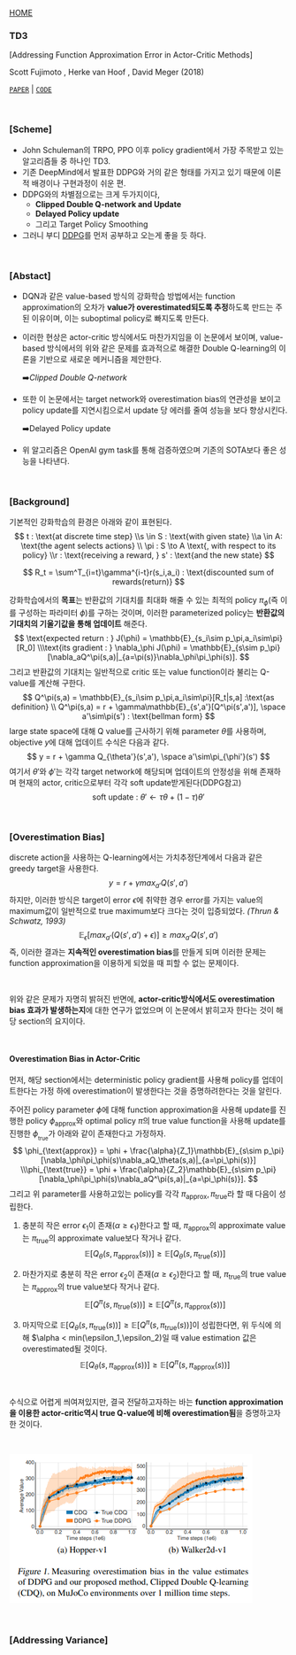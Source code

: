 [HOME](../README.md)

### TD3

[Addressing Function Approximation Error in Actor-Critic Methods]

Scott Fujimoto , Herke van Hoof , David Meger (2018)

[`PAPER`](https://arxiv.org/pdf/1802.09477.pdf)   |	[`CODE`](https://github.com/CUN-bjy/gym-td3-keras)

<br/>

### [Scheme]

- John Schuleman의  TRPO, PPO 이후 policy gradient에서 가장 주목받고 있는 알고리즘들 중 하나인 TD3.
- 기존 DeepMind에서 발표한 DDPG와 거의 같은 형태를 가지고 있기 때문에 이론적 배경이나 구현과정이 쉬운 편.
- DDPG와의 차별점으로는 크게 두가지이다,
  - **Clipped Double Q-network and Update**
  - **Delayed Policy update**
  - 그리고 Target Policy Smoothing
- 그러니 부디 [DDPG](./DDPG.md)를 먼저 공부하고 오는게 좋을 듯 하다.

</br>

### [Abstact]

- DQN과 같은 value-based 방식의 강화학습 방법에서는 function approximation의 오차가 **value가 overestimated되도록 추정**하도록 만드는 주된 이유이며, 이는 suboptimal policy로 빠지도록 만든다.

- 이러한 현상은 actor-critic 방식에서도 마찬가지임을 이 논문에서 보이며, value-based 방식에서의 위와 같은 문제를 효과적으로 해결한 Double Q-learning의 이론을 기반으로 새로운 메커니즘을 제안한다.

  :arrow_right:*Clipped Double Q-network*

- 또한 이 논문에서는 target network와 overestimation bias의 연관성을 보이고 policy update를 지연시킴으로서 update 당 에러를 줄여 성능을 보다 향상시킨다.

  :arrow_right:Delayed Policy update

- 위 알고리즘은 OpenAI gym task를 통해 검증하였으며 기존의 SOTA보다 좋은 성능을 나타낸다.

</br>

### [Background]

기본적인 강화학습의 환경은 아래와 같이 표현된다.
$$
t : \text{at discrete time step}
\\s \in S : \text{with given state}
\\a \in A: \text{the agent selects actions}
\\ \pi : S \to A \text{, with respect to its policy}
\\r : \text{receiving a reward, } s' : \text{and the new state}
$$

$$
R_t = \sum^T_{i=t}\gamma^{i-t}r(s_i,a_i) : \text{discounted sum of rewards(return)}
$$

강화학습에서의 **목표**는 반환값의 기대치를 최대화 해줄 수 있는 최적의 policy $\pi_\phi$(즉 이를 구성하는 파라미터 $\phi$)를 구하는 것이며, 이러한 parameterized policy는 **반환값의 기대치의 기울기값을 통해 업데이트** 해준다.
$$
\text{expected return : } J(\phi) = \mathbb{E}_{s_i\sim p_\pi,a_i\sim\pi}[R_0]
\\\text{its gradient : } \nabla_\phi J(\phi) = \mathbb{E}_{s\sim p_\pi}[\nabla_aQ^\pi(s,a)|_{a=\pi(s)}\nabla_\phi\pi_\phi(s)].
$$
그리고 반환값의 기대치는 일반적으로 critic 또는 value function이라 불리는 Q-value를 계산해 구한다.
$$
Q^\pi(s,a) = \mathbb{E}_{s_i\sim p_\pi,a_i\sim\pi}[R_t|s,a] :\text{as definition}
\\ Q^\pi(s,a) = r + \gamma\mathbb{E}_{s',a'}[Q^\pi(s',a')], \space a'\sim\pi(s') : \text{bellman form}
$$
large state space에 대해 Q value를 근사하기 위해 parameter $\theta$를 사용하며, objective $y$에 대해 업데이트 수식은 다음과 같다.
$$
y = r + \gamma Q_{\theta'}(s',a'), \space a'\sim\pi_{\phi'}(s')
$$
여기서 $\theta'$와 $\phi'$는 각각 target network에 해당되며 업데이트의 안정성을 위해 존재하며 현재의 actor, critic으로부터 각각 soft update받게된다(DDPG참고)
$$
\text{soft update : } \theta' \gets \tau\theta + (1-\tau)\theta'
$$

</br>

### [Overestimation Bias]

discrete action을 사용하는 Q-learning에서는 가치추정단계에서 다음과 같은 greedy target을 사용한다.
$$
y = r + \gamma max_{a'}Q(s',a')
$$
하지만, 이러한 방식은 target이 error $\epsilon$에 취약한 경우 error를 가지는 value의 maximum값이 일반적으로 true maximum보다 크다는 것이 입증되었다. *(Thrun & Schwatz, 1993)*
$$
\mathbb{E}_\epsilon[max_{a'}(Q(s',a')+\epsilon)] \ge max_{a'}Q(s',a')
$$
즉, 이러한 결과는 **지속적인 overestimation bias**를 만들게 되며 이러한 문제는 function approximation을 이용하게 되었을 때 피할 수 없는 문제이다.

</br>

위와 같은 문제가 자명히 밝혀진 반면에, **actor-critic방식에서도 overestimation bias 효과가 발생하는지**에 대한 연구가 없었으며 이 논문에서 밝히고자 한다는 것이 해당 section의 요지이다.

</br>

#### Overestimation Bias in Actor-Critic

먼저, 해당 section에서는 deterministic policy gradient를 사용해 policy를 업데이트한다는 가정 하에 overestimation이 발생한다는 것을 증명하려한다는 것을 알린다.

주어진 policy parameter $\phi$에 대해 function approximation을 사용해 update를 진행한 policy $\phi_{\text{approx}}$와 optimal policy $\pi$의 true value function을 사용해 update를 진행한 $\phi__{\text{true}}$가 아래와 같이 존재한다고 가정하자.
$$
\phi_{\text{approx}} = \phi + \frac{\alpha}{Z_1}\mathbb{E}_{s\sim p_\pi}[\nabla_\phi\pi_\phi(s)\nabla_aQ_\theta(s,a)|_{a=\pi_\phi(s)}]
\\\phi_{\text{true}} = \phi + \frac{\alpha}{Z_2}\mathbb{E}_{s\sim p_\pi}[\nabla_\phi\pi_\phi(s)\nabla_aQ^\pi(s,a)|_{a=\pi_\phi(s)}].
$$
그리고 위 parameter를 사용하고있는 policy를 각각 $\pi_{\text{approx}}, \pi_{\text{true}}$라 할 때 다음이 성립한다.

1. 충분히 작은 error $\epsilon_1$이 존재($\alpha\ge\epsilon_1$)한다고 할 때, $\pi_\text{approx}$의 approximate value는 $\pi_\text{true}$의 approximate value보다 작거나 같다.
   $$
   \mathbb{E}[Q_\theta(s,\pi_{\text{approx}}(s))] \ge \mathbb{E}[Q_\theta(s,\pi_{\text{true}}(s))]
   $$
   

2. 마찬가지로 충분히 작은 error $\epsilon_2$이 존재($\alpha\ge\epsilon_2$)한다고 할 때, $\pi_\text{true}$의 true value는 $\pi_\text{approx}$의 true value보다 작거나 같다.
   $$
   \mathbb{E}[Q^\pi(s,\pi_{\text{true}}(s))] \ge \mathbb{E}[Q^\pi(s,\pi_{\text{approx}}(s))]
   $$

3. 마지막으로 $\mathbb{E}[Q_\theta(s,\pi_{\text{true}}(s))] \ge \mathbb{E}[Q^\pi(s,\pi_{\text{true}}(s))]$이 성립한다면, 위 두식에 의해 $\alpha < min(\epsilon_1,\epsilon_2)일 때 value estimation 값은 overestimated될 것이다.
   $$
   \mathbb{E}[Q_\theta(s,\pi_{\text{approx}}(s))] \ge \mathbb{E}[Q^\pi(s,\pi_{\text{approx}}(s))]
   $$

</br>

수식으로 어렵게 씌여져있지만, 결국 전달하고자하는 바는 **function approximation을 이용한 actor-critic역시 true Q-value에 비해 overestimation됨**을 증명하고자 한 것이다.

</br>

 

![](../img/td3_1.png)



</br>

### [Addressing Variance]

